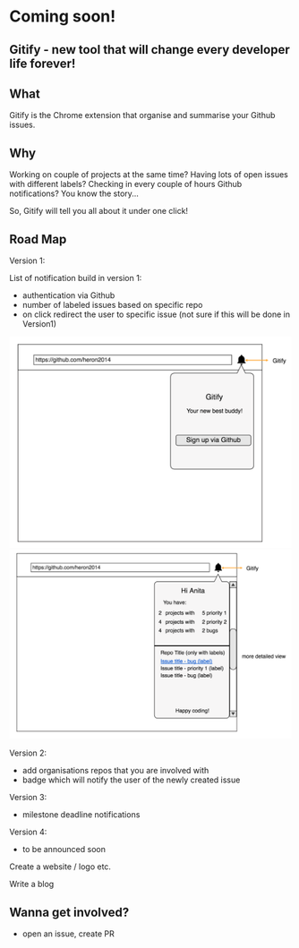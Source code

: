 # Coming soon!

## Gitify - new tool that will change every developer life forever!

## What

Gitify is the Chrome extension that organise and summarise your Github issues.

## Why

Working on couple of projects at the same time? Having lots of open issues with different labels? Checking in every couple of hours Github notifications? You know the story...

So, Gitify will tell you all about it under one click!


## Road Map

Version 1:

List of notification build in version 1:
- authentication via Github
- number of labeled issues based on specific repo
- on click redirect the user to specific issue (not sure if this will be done in Version1)

![Version 1a](img/img2.png)
![Version 1b](img/version1.png)

Version 2:
- add organisations repos that you are involved with
- badge which will notify the user of the newly created issue

Version 3:
- milestone deadline notifications

Version 4:
- to be announced soon

Create a website / logo etc.

Write a blog

## Wanna get involved?

- open an issue, create PR
